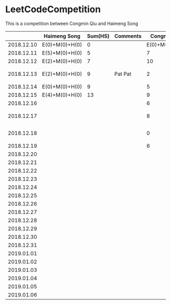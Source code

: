# LeetCodeCompetition
This is a competition between Congmin Qiu and Haimeng Song




|            | Haimeng Song   | Sum(HS) | Comments | Congmin Qiu    | Sum(CQ) | Comments        |
| ---------- | -------------- | ------- | -------- | -------------- | ------- | --------------- |
| 2018.12.10 | E(0)+M(0)+H(0) | 0       |          | E(0)+M(0)+H(0) | 0       |                 |
| 2018.12.11 | E(5)+M(0)+H(0) | 5       |          | 7              | 7       |                 |
| 2018.12.12 | E(2)+M(0)+H(0) | 7       |          | 10             | 17      | Well Done!      |
| 2018.12.13 | E(2)+M(0)+H(0) | 9       | Pat Pat  | 2              | 19      | LinkedIn 跪了   |
| 2018.12.14 | E(0)+M(0)+H(0) | 9       |          | 5              | 24      |                 |
| 2018.12.15 | E(4)+M(0)+H(0) | 13      |          | 9              | 33      | Array1          |
| 2018.12.16 |                |         |          | 6              | 39      | Array2          |
| 2018.12.17 |                |         |          | 8              | 47      | Array3 高频总结 |
| 2018.12.18 |                |         |          | 0              | 47      | 这天啥都没干    |
| 2018.12.19 |                |         |          | 6              | 54      | Hash 2          |
| 2018.12.20 |                |         |          |                |         |                 |
| 2018.12.21 |                |         |          |                |         |                 |
| 2018.12.22 |                |         |          |                |         |                 |
| 2018.12.23 |                |         |          |                |         |                 |
| 2018.12.24 |                |         |          |                |         |                 |
| 2018.12.25 |                |         |          |                |         |                 |
| 2018.12.26 |                |         |          |                |         |                 |
| 2018.12.27 |                |         |          |                |         |                 |
| 2018.12.28 |                |         |          |                |         |                 |
| 2018.12.29 |                |         |          |                |         |                 |
| 2018.12.30 |                |         |          |                |         |                 |
| 2018.12.31 |                |         |          |                |         |                 |
| 2019.01.01 |                |         |          |                |         |                 |
| 2019.01.02 |                |         |          |                |         |                 |
| 2019.01.03 |                |         |          |                |         |                 |
| 2019.01.04 |                |         |          |                |         |                 |
| 2019.01.05 |                |         |          |                |         |                 |
| 2019.01.06 |                |         |          |                | 250     |                 |
